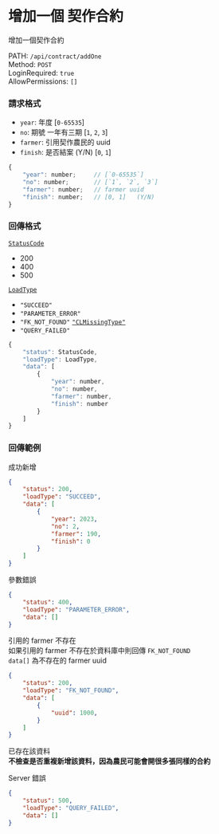 # 增加一個 契作合約

增加一個契作合約

PATH: `/api/contract/addOne`  
Method: `POST`  
LoginRequired: `true`  
AllowPermissions: `[]`  


### 請求格式
* `year`: 年度                     [`0-65535`]
* `no`: 期號 一年有三期             [`1`, `2`, `3`]
* `farmer`: 引用契作農民的 uuid
* `finish`: 是否結案 (Y/N)          [`0`, `1`]

```js
{
    "year": number;     // [`0-65535`]
    "no": number;       // [`1`, `2`, `3`]
    "farmer": number;   // farmer uuid
    "finish": number;   // [0, 1]   (Y/N)
}
```


### 回傳格式
[`StatusCode`](../../types.md#statuscode)  
* 200
* 400
* 500

[`LoadType`](../../types.md#loadtype)  
* `"SUCCEED"`
* `"PARAMETER_ERROR"`
* `"FK_NOT_FOUND"` [`"CLMissingType"`](../../types.md#clmissingtype)
* `"QUERY_FAILED"`

```js
{
    "status": StatusCode,
    "loadType": LoadType,
    "data": [
        {
            "year": number,
            "no": number,
            "farmer": number,
            "finish": number
        }
    ]
}
```


### 回傳範例
成功新增
```json
{
    "status": 200,
    "loadType": "SUCCEED",
    "data": [
        {
            "year": 2023,
            "no": 2,
            "farmer": 190,
            "finish": 0
        }
    ]
}
```

參數錯誤
```json
{
    "status": 400,
    "loadType": "PARAMETER_ERROR",
    "data": []
}
```

引用的 farmer 不存在  
如果引用的 farmer 不存在於資料庫中則回傳 `FK_NOT_FOUND`  
`data[]` 為不存在的 farmer uuid
```json
{
    "status": 200,
    "loadType": "FK_NOT_FOUND",
    "data": [
        {
            "uuid": 1000,
        }
    ]
}
```

已存在該資料  
**不檢查是否重複新增該資料，因為農民可能會開很多張同樣的合約**

Server 錯誤  
```json
{
    "status": 500,
    "loadType": "QUERY_FAILED",
    "data": []
}
```
